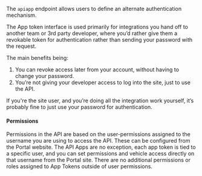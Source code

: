 The `apiapp` endpoint allows users to define an alternate authentication mechanism.

The App token interface is used primarily for integrations you hand off to another team or 3rd party developer, where you’d rather give them a revokable token for authentication rather than sending your password with the request.  

The main benefits being:

1.   You can revoke access later from your account, without having to change your password.
1.   You’re not giving your developer access to log into the site, just to use the API.

If you're the site user, and you’re doing all the integration work yourself, it’s probably fine to just use your password for authentication.

#### Permissions

Permissions in the API are based on the user-permissions assigned to the username you are using to access the API.  These can be configured from the Portal website.  The API Apps are no exception, each app token is tied to a specific user, and you can set permissions and vehicle access directly on that username from the Portal site.  There are no additional permissions or roles assigned to App Tokens outside of user permissions.
